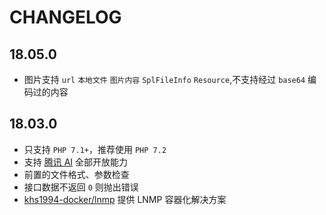 # CHANGELOG

## 18.05.0

* 图片支持 `url` `本地文件` `图片内容` `SplFileInfo` `Resource`,不支持经过 `base64` 编码过的内容

## 18.03.0

* 只支持 `PHP 7.1+`，推荐使用 `PHP 7.2`
* 支持 [腾讯 AI](https://ai.qq.com/) 全部开放能力
* 前置的文件格式、参数检查
* 接口数据不返回 `0` 则抛出错误
* [khs1994-docker/lnmp](https://github.com/khs1994-docker/lnmp) 提供 LNMP 容器化解决方案
